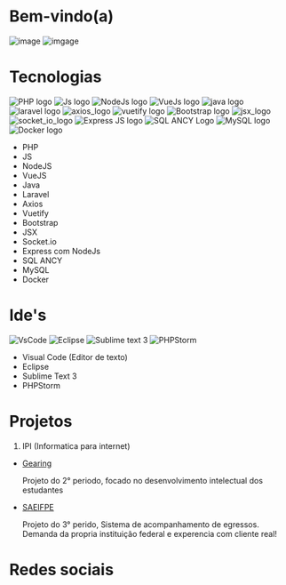 # Bem-vindo(a)

![image](https://github-readme-stats.vercel.app/api?username=Guilhermevalenca&show_icons=true&theme=dracula)
![imgage](https://github-readme-stats.vercel.app/api/top-langs/?username=Guilhermevalenca&layout=compact&langs_count=7&theme=dracula)

# Tecnologias

![PHP logo](https://github.com/Guilhermevalenca/GuilhermeValenca/assets/56165820/aefdd29e-5af4-4bec-81f8-f4a1b8927b28) <!-- php -->
![Js logo](https://github.com/Guilhermevalenca/GuilhermeValenca/assets/56165820/e7bf569c-6360-4668-90c5-ee177ca94b43) <!-- js -->
![NodeJs logo](https://github.com/Guilhermevalenca/GuilhermeValenca/assets/56165820/c18f858a-0ba3-456d-be69-4947a51799aa) <!-- nodejs -->
![VueJs logo](https://github.com/Guilhermevalenca/GuilhermeValenca/assets/56165820/6dc1f93c-7ec8-4d89-8d0d-5c86ad0ad23a) <!-- vuejs -->
![java logo](https://github.com/Guilhermevalenca/GuilhermeValenca/assets/56165820/58a42aca-46a0-4928-bdac-d9faad857d27) <!-- java -->
![laravel logo](https://github.com/Guilhermevalenca/GuilhermeValenca/assets/56165820/92f69ab7-0be9-4bf9-a154-a349a5289ef5) <!-- laravel -->
![axios_logo](https://github.com/Guilhermevalenca/GuilhermeValenca/assets/56165820/09f6fa5e-6f99-4707-8bfd-d348d2026ea1) <!-- axios -->
![vuetify logo](https://github.com/Guilhermevalenca/GuilhermeValenca/assets/56165820/06df2d5c-24b0-470d-825f-7ef8b69e1c24) <!-- vuetify -->
![Bootstrap logo](https://github.com/Guilhermevalenca/GuilhermeValenca/assets/56165820/a8e1d62a-b2d7-4b70-b485-69921699ac0e) <!-- bootstrap -->
![jsx_logo](https://github.com/Guilhermevalenca/GuilhermeValenca/assets/56165820/40ccf3bc-f55d-4253-97c8-30f83f103fa3) <!-- jsx -->
![socket_io_logo](https://github.com/Guilhermevalenca/GuilhermeValenca/assets/56165820/cecdd3a1-89d7-47fd-8a5c-49a5abbabb46) <!-- socket io -->
![Express JS logo](https://github.com/Guilhermevalenca/GuilhermeValenca/assets/56165820/27b1c864-adcc-4345-823f-c49a0fa5acee) <!-- Express -->
![SQL ANCY Logo](https://github.com/Guilhermevalenca/GuilhermeValenca/assets/56165820/031fb5e8-e13b-40a5-95b8-e55d154ee799) <!-- Sql ancy -->
![MySQL logo](https://github.com/Guilhermevalenca/GuilhermeValenca/assets/56165820/73aef3cf-027c-4d99-897c-0400c1b42ac0) <!-- MySQL -->
![Docker logo](https://github.com/Guilhermevalenca/GuilhermeValenca/assets/56165820/8164a5d5-a023-454a-bdeb-08b7e0bc00ac) <!-- Docker -->




- PHP
- JS
- NodeJS
- VueJS
- Java
- Laravel
- Axios
- Vuetify
- Bootstrap
- JSX
- Socket.io
- Express com NodeJs
- SQL ANCY
- MySQL
- Docker

# Ide's

![VsCode](https://github.com/Guilhermevalenca/GuilhermeValenca/assets/56165820/79419871-6fec-4a20-8105-9fb30bef7625) <!-- vscode -->
![Eclipse](https://github.com/Guilhermevalenca/GuilhermeValenca/assets/56165820/6adb1a20-cde5-493e-845c-78bcf47fcf3f) <!-- eclipse -->
![Sublime text 3](https://github.com/Guilhermevalenca/GuilhermeValenca/assets/56165820/df8f1e69-cf6b-471e-9fdd-2fb1d151aed9) <!-- sublime text 3 -->
![PHPStorm](https://github.com/Guilhermevalenca/GuilhermeValenca/assets/56165820/b1426778-2503-4055-b692-77b8644138f1) <!-- phpStorm -->

- Visual Code (Editor de texto)
- Eclipse
- Sublime Text 3
- PHPStorm

# Projetos

1. IPI (Informatica para internet)

  - <a href='https://github.com/Guilhermevalenca/Gearing'> Gearing </a> <p>Projeto do 2° periodo, focado no desenvolvimento intelectual dos estudantes</p>
  - <a href='https://github.com/Guilhermevalenca/SAEIFPE'> SAEIFPE </a> <p>Projeto do 3° perido, Sistema de acompanhamento de egressos. Demanda da propria instituição federal e experencia com cliente real!</p>

# Redes sociais

<div display='flex'>
<!-- linkedin -->
<a href='https://www.linkedin.com/in/guilherme-valen%C3%A7a-2a38541a5/' ><img src='https://github.com/Guilhermevalenca/GuilhermeValenca/assets/56165820/053b8c6b-f9d5-4312-be67-7b447b2053dc' alt='' ></a>
<!-- instagram -->
<a href='https://www.instagram.com/guilherme_0601/'><img src='https://github.com/Guilhermevalenca/GuilhermeValenca/assets/56165820/0e03b914-2e19-44d5-831f-103308692cce' alt=''></a>
</div>
